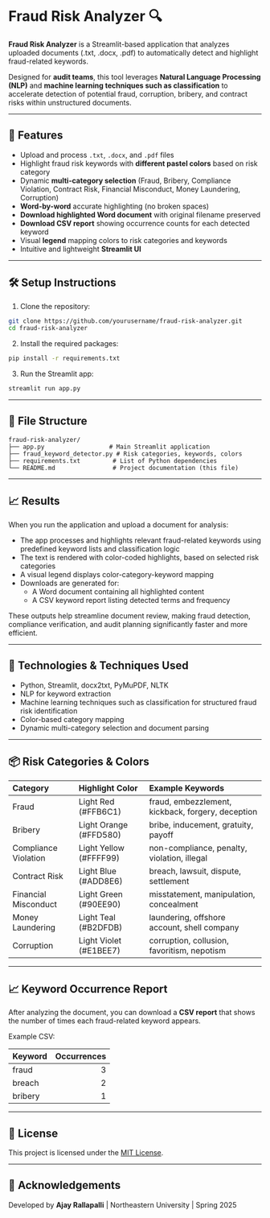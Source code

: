 # Fraud Risk Analyzer 🔍

**Fraud Risk Analyzer** is a Streamlit-based application that analyzes uploaded documents (.txt, .docx, .pdf) to automatically detect and highlight fraud-related keywords.  

Designed for **audit teams**, this tool leverages **Natural Language Processing (NLP)** and **machine learning techniques such as classification** to accelerate detection of potential fraud, corruption, bribery, and contract risks within unstructured documents.

---

## 🚀 Features

- Upload and process `.txt`, `.docx`, and `.pdf` files
- Highlight fraud risk keywords with **different pastel colors** based on risk category
- Dynamic **multi-category selection** (Fraud, Bribery, Compliance Violation, Contract Risk, Financial Misconduct, Money Laundering, Corruption)
- **Word-by-word** accurate highlighting (no broken spaces)
- **Download highlighted Word document** with original filename preserved
- **Download CSV report** showing occurrence counts for each detected keyword
- Visual **legend** mapping colors to risk categories and keywords
- Intuitive and lightweight **Streamlit UI**

---

## 🛠 Setup Instructions

1. Clone the repository:

```bash
git clone https://github.com/yourusername/fraud-risk-analyzer.git
cd fraud-risk-analyzer
```

2. Install the required packages:

```bash
pip install -r requirements.txt
```

3. Run the Streamlit app:

```bash
streamlit run app.py
```

---

## 📄 File Structure

```plaintext
fraud-risk-analyzer/
├── app.py                  # Main Streamlit application
├── fraud_keyword_detector.py # Risk categories, keywords, colors
├── requirements.txt         # List of Python dependencies
└── README.md                # Project documentation (this file)
```

---

## 📈 Results
When you run the application and upload a document for analysis:

- The app processes and highlights relevant fraud-related keywords using predefined keyword lists and classification logic
- The text is rendered with color-coded highlights, based on selected risk categories
- A visual legend displays color-category-keyword mapping
- Downloads are generated for:
  - A Word document containing all highlighted content
  - A CSV keyword report listing detected terms and frequency

These outputs help streamline document review, making fraud detection, compliance verification, and audit planning significantly faster and more efficient.

---

## 🧠 Technologies & Techniques Used

- Python, Streamlit, docx2txt, PyMuPDF, NLTK
- NLP for keyword extraction
- Machine learning techniques such as classification for structured fraud risk identification
- Color-based category mapping
- Dynamic multi-category selection and document parsing

---

## 📦 Risk Categories & Colors

| Category | Highlight Color | Example Keywords |
|:---------|:----------------|:-----------------|
| Fraud | Light Red (#FFB6C1) | fraud, embezzlement, kickback, forgery, deception |
| Bribery | Light Orange (#FFD580) | bribe, inducement, gratuity, payoff |
| Compliance Violation | Light Yellow (#FFFF99) | non-compliance, penalty, violation, illegal |
| Contract Risk | Light Blue (#ADD8E6) | breach, lawsuit, dispute, settlement |
| Financial Misconduct | Light Green (#90EE90) | misstatement, manipulation, concealment |
| Money Laundering | Light Teal (#B2DFDB) | laundering, offshore account, shell company |
| Corruption | Light Violet (#E1BEE7) | corruption, collusion, favoritism, nepotism |

---

## 📈 Keyword Occurrence Report

After analyzing the document, you can download a **CSV report** that shows the number of times each fraud-related keyword appears.

Example CSV:

| Keyword | Occurrences |
|:--------|------------:|
| fraud   | 3           |
| breach  | 2           |
| bribery | 1           |

---

## 📜 License

This project is licensed under the [MIT License](LICENSE).

---

## 🙌 Acknowledgements

Developed by **Ajay Rallapalli** | Northeastern University | Spring 2025
